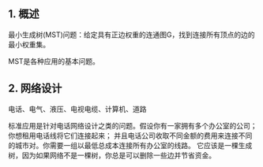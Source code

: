 ## 1. 概述

最小生成树(MST)问题：给定具有正边权重的连通图G，找到连接所有顶点的边的最小权重集。

MST是各种应用的基本问题。

## 2. 网络设计

电话、电气、液压、电视电缆、计算机、道路

标准应用是针对电话网络设计之类的问题。假设你有一家拥有多个办公室的公司；你想租用电话线将它们连接起来；
并且电话公司收取不同金额的费用来连接不同的城市对。你需要一组以最低总成本连接所有办公室的线路。
它应该是一棵生成树，因为如果网络不是一棵树，你总是可以删除一些边并节省资金。

